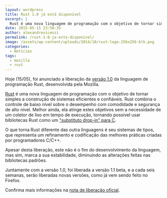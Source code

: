 ```yaml
---
layout: wordpress
title: Rust 1.0 já está disponível
excerpt: |
  Rust é uma nova linguagem de programação com o objetivo de tornar simples a construção de sistemas eficientes e confiáveis. Rust combina o controle de baixo nível sobre o desempenho com comodidade e segurança de alto nível.
date: 2015-05-15 23:58:35
author: alexandrevicenzi
permalink: /rust-1-0-ja-esta-disponivel/
image: /assets/wp-content/uploads/2014/10/rust-logo-256x256-blk.png
categories:
  - Notícias
tags:
  - mozilla
  - rust
---
```


Hoje (15/05), foi anunciado a liberação da <a href="https://github.com/rust-lang/rust/blob/master/RELEASES.md#version-100-may-2015" target="_blank">versão 1.0</a> da linguagem de programação Rust, desenvolvida pela Mozilla.

<a href="http://www.rust-lang.org/" target="_blank">Rust</a> é uma nova linguagem de programação com o objetivo de tornar simples a construção de sistemas eficientes e confiáveis. Rust combina o controle de baixo nível sobre o desempenho com comodidade e segurança de alto nível. Melhor ainda, ela atinge estes objetivos sem a necessidade de um coletor de lixo em tempo de execução, tornando possível usar bibliotecas Rust como um <a href="http://blog.rust-lang.org/2015/04/24/Rust-Once-Run-Everywhere.html" target="_blank">"substituto drop-in" para C</a>.

O que torna Rust diferente das outra linguagens é seu sistemas de tipos, que representa um refinamento e codificação das melhores práticas criadas por programadores C/C++.

Apesar desta liberação, este não é o fim do desenvolvimento da linguagem, mas sim, marca a sua estabilidade, diminuindo as alterações feitas nas bibliotecas padrões.

Juntamente com a versão 1.0, foi liberada a versão 1.1 beta, e a cada seis semanas, serão liberadas novas versões, como já vem sendo feito no Firefox.

Confirma mais informações na <a href="http://blog.rust-lang.org/2015/05/15/Rust-1.0.html" target="_blank">nota de liberação oficial</a>.